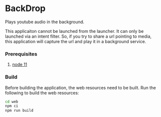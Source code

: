 #  BackDrop
Plays youtube audio in the background.

This applicaiton cannot be launched from the launcher. It can only be launched via an intent filter. So, if you try to share a url pointing to media, this application will capture the url and play it in a background service.


### Prerequisites
1. [node 11](https://nodejs.org/en/)


### Build
Before building the application, the web resources need to be built. Run the following to build the web resources:

```bash
cd web
npm ci
npm run build
```
